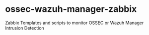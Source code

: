 # ossec-wazuh-manager-zabbix
Zabbix Templates and scripts to monitor OSSEC or Wazuh Manager Intrusion Detection
